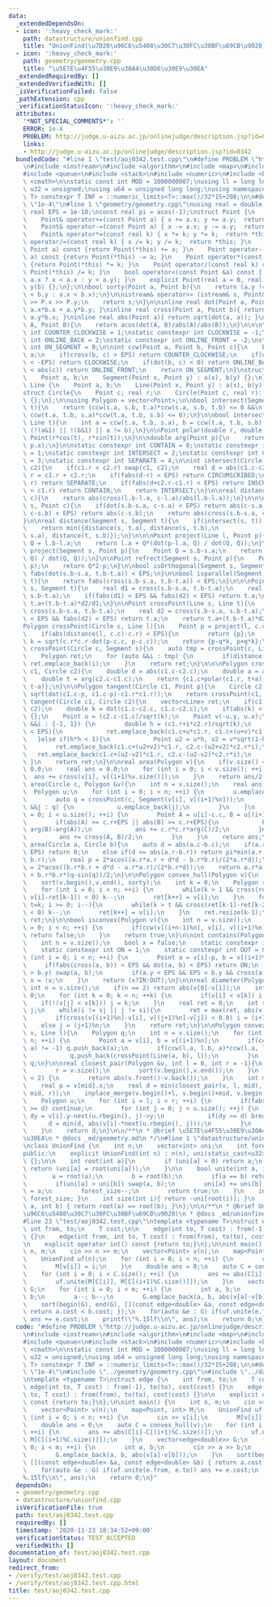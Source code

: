 ```yaml
---
data:
  _extendedDependsOn:
  - icon: ':heavy_check_mark:'
    path: datastructure/unionfind.cpp
    title: "UnionFind(\u7D20\u96C6\u5408\u30C7\u30FC\u30BF\u69CB\u9020)"
  - icon: ':heavy_check_mark:'
    path: geometry/geometry.cpp
    title: "\u5E7E\u4F55\u30E9\u30A4\u30D6\u30E9\u30EA"
  _extendedRequiredBy: []
  _extendedVerifiedWith: []
  _isVerificationFailed: false
  _pathExtension: cpp
  _verificationStatusIcon: ':heavy_check_mark:'
  attributes:
    '*NOT_SPECIAL_COMMENTS*': ''
    ERROR: 1e-4
    PROBLEM: http://judge.u-aizu.ac.jp/onlinejudge/description.jsp?id=0342
    links:
    - http://judge.u-aizu.ac.jp/onlinejudge/description.jsp?id=0342
  bundledCode: "#line 1 \"test/aoj0342.test.cpp\"\n#define PROBLEM \"http://judge.u-aizu.ac.jp/onlinejudge/description.jsp?id=0342\"\
    \n#include <iostream>\n#include <algorithm>\n#include <map>\n#include <set>\n\
    #include <queue>\n#include <stack>\n#include <numeric>\n#include <bitset>\n#include\
    \ <cmath>\n\nstatic const int MOD = 1000000007;\nusing ll = long long;\nusing\
    \ u32 = unsigned;\nusing u64 = unsigned long long;\nusing namespace std;\n\ntemplate<class\
    \ T> constexpr T INF = ::numeric_limits<T>::max()/32*15+208;\n\n#define ERROR\
    \ \"1e-4\"\n#line 1 \"geometry/geometry.cpp\"\nusing real = double;\nstatic constexpr\
    \ real EPS = 1e-10;\nconst real pi = acos(-1);\nstruct Point {\n    real x, y;\n\
    \    Point& operator+=(const Point a) { x += a.x; y += a.y;  return *this; }\n\
    \    Point& operator-=(const Point a) { x -= a.x; y -= a.y;  return *this; }\n\
    \    Point& operator*=(const real k) { x *= k; y *= k;  return *this; }\n    Point&\
    \ operator/=(const real k) { x /= k; y /= k;  return *this; }\n    Point operator+(const\
    \ Point a) const {return Point(*this) += a; }\n    Point operator-(const Point\
    \ a) const {return Point(*this) -= a; }\n    Point operator*(const real k) const\
    \ {return Point(*this) *= k; }\n    Point operator/(const real k) const {return\
    \ Point(*this) /= k; }\n    bool operator<(const Point &a) const { return (x !=\
    \ a.x ? x < a.x : y < a.y); }\n    explicit Point(real a = 0, real b = 0) : x(a),\
    \ y(b) {};\n};\n\nbool sorty(Point a, Point b){\n    return (a.y != b.y ? a.y\
    \ < b.y : a.x < b.x);\n}\n\nistream& operator>> (istream& s, Point& P){\n    s\
    \ >> P.x >> P.y;\n    return s;\n}\n\ninline real dot(Point a, Point b){ return\
    \ a.x*b.x + a.y*b.y; }\ninline real cross(Point a, Point b){ return a.x*b.y -\
    \ a.y*b.x; }\ninline real abs(Point a){ return sqrt(dot(a, a)); }\n\n\nreal angle(Point\
    \ A, Point B){\n    return acos(dot(A, B)/abs(A)/abs(B));\n}\n\n\n\nstatic constexpr\
    \ int COUNTER_CLOCKWISE = 1;\nstatic constexpr int CLOCKWISE = -1;\nstatic constexpr\
    \ int ONLINE_BACK = 2;\nstatic constexpr int ONLINE_FRONT = -2;\nstatic constexpr\
    \ int ON_SEGMENT = 0;\n\nint ccw(Point a, Point b, Point c){\n    b -= a; c -=\
    \ a;\n    if(cross(b, c) > EPS) return COUNTER_CLOCKWISE;\n    if(cross(b, c)\
    \ < -EPS) return CLOCKWISE;\n    if(dot(b, c) < 0) return ONLINE_BACK;\n    if(abs(b)\
    \ < abs(c)) return ONLINE_FRONT;\n    return ON_SEGMENT;\n}\nstruct Segment {\n\
    \    Point a, b;\n    Segment(Point x, Point y) : a(x), b(y) {};\n};\n\nstruct\
    \ Line {\n    Point a, b;\n    Line(Point x, Point y) : a(x), b(y) {};\n};\n\n\
    struct Circle{\n    Point c; real r;\n    Circle(Point c, real r): c(c), r(r)\
    \ {};\n};\n\nusing Polygon = vector<Point>;\n\nbool intersect(Segment s, Segment\
    \ t){\n    return (ccw(s.a, s.b, t.a)*ccw(s.a, s.b, t.b) <= 0 &&\n           \
    \ ccw(t.a, t.b, s.a)*ccw(t.a, t.b, s.b) <= 0);\n}\n\nbool intersect(Segment s,\
    \ Line t){\n    int a = ccw(t.a, t.b, s.a), b = ccw(t.a, t.b, s.b);\n    return\
    \ (!(a&1) || !(b&1) || a != b);\n}\n\nPoint polar(double r, double t){\n    return\
    \ Point(r*cos(t), r*sin(t));\n}\n\ndouble arg(Point p){\n    return atan2(p.y,\
    \ p.x);\n}\n\nstatic constexpr int CONTAIN = 0;\nstatic constexpr int INSCRIBE\
    \ = 1;\nstatic constexpr int INTERSECT = 2;\nstatic constexpr int CIRCUMSCRIBED\
    \ = 3;\nstatic constexpr int SEPARATE = 4;\n\nint intersect(Circle c1, Circle\
    \ c2){\n    if(c1.r < c2.r) swap(c1, c2);\n    real d = abs(c1.c-c2.c);\n    real\
    \ r = c1.r + c2.r;\n    if(fabs(d-r) < EPS) return CIRCUMSCRIBED;\n    if(d >\
    \ r) return SEPARATE;\n    if(fabs(d+c2.r-c1.r) < EPS) return INSCRIBE;\n    if(d+c2.r\
    \ < c1.r) return CONTAIN;\n    return INTERSECT;\n}\n\nreal distance(Line l, Point\
    \ c){\n    return abs(cross(l.b-l.a, c-l.a)/abs(l.b-l.a));\n}\n\n\nreal distance(Segment\
    \ s, Point c){\n    if(dot(s.b-s.a, c-s.a) < EPS) return abs(c-s.a);\n    if(dot(s.a-s.b,\
    \ c-s.b) < EPS) return abs(c-s.b);\n    return abs(cross(s.b-s.a, c-s.a)) / abs(s.a-s.b);\n\
    }\n\nreal distance(Segment s, Segment t){\n    if(intersect(s, t)) return 0.0;\n\
    \    return min({distance(s, t.a), distance(s, t.b),\n                distance(t,\
    \ s.a), distance(t, s.b)});\n}\n\n\nPoint project(Line l, Point p){\n    Point\
    \ Q = l.b-l.a;\n    return l.a + Q*(dot(p-l.a, Q) / dot(Q, Q));\n}\n\n\nPoint\
    \ project(Segment s, Point p){\n    Point Q = s.b-s.a;\n    return s.a + Q*(dot(p-s.a,\
    \ Q) / dot(Q, Q));\n}\n\nPoint refrect(Segment s, Point p){\n    Point Q = project(s,\
    \ p);\n    return Q*2-p;\n}\n\nbool isOrthogonal(Segment s, Segment t){\n    return\
    \ fabs(dot(s.b-s.a, t.b-t.a)) < EPS;\n}\n\nbool isparallel(Segment s, Segment\
    \ t){\n    return fabs(cross(s.b-s.a, t.b-t.a)) < EPS;\n}\n\n\nPoint crossPoint(Segment\
    \ s, Segment t){\n    real d1 = cross(s.b-s.a, t.b-t.a);\n    real d2 = cross(s.b-s.a,\
    \ s.b-t.a);\n    if(fabs(d1) < EPS && fabs(d2) < EPS) return t.a;\n    return\
    \ t.a+(t.b-t.a)*d2/d1;\n}\n\nPoint crossPoint(Line s, Line t){\n    real d1 =\
    \ cross(s.b-s.a, t.b-t.a);\n    real d2 = cross(s.b-s.a, s.b-t.a);\n    if(fabs(d1)\
    \ < EPS && fabs(d2) < EPS) return t.a;\n    return t.a+(t.b-t.a)*d2/d1;\n}\n\n\
    Polygon crossPoint(Circle c, Line l){\n    Point p = project(l, c.c), q = (l.b-l.a)/abs(l.b-l.a);\n\
    \    if(abs(distance(l, c.c)-c.r) < EPS){\n        return {p};\n    }\n    double\
    \ k = sqrt(c.r*c.r-dot(p-c.c, p-c.c));\n    return {p-q*k, p+q*k};\n}\n\nPolygon\
    \ crossPoint(Circle c, Segment s){\n    auto tmp = crossPoint(c, Line(s.a, s.b));\n\
    \    Polygon ret;\n    for (auto &&i : tmp) {\n        if(distance(s, i) < EPS)\
    \ ret.emplace_back(i);\n    }\n    return ret;\n}\n\n\nPolygon crossPoint(Circle\
    \ c1, Circle c2){\n    double d = abs(c1.c-c2.c);\n    double a = acos((c1.r*c1.r+d*d-c2.r*c2.r)/(2*c1.r*d));\n\
    \    double t = arg(c2.c-c1.c);\n    return {c1.c+polar(c1.r, t+a), c1.c+polar(c1.r,\
    \ t-a)};\n}\n\nPolygon tangent(Circle c1, Point p){\n    Circle c2 = Circle(p,\
    \ sqrt(dot(c1.c-p, c1.c-p)-c1.r*c1.r));\n    return crossPoint(c1, c2);\n}\nvector<Line>\
    \ tangent(Circle c1, Circle c2){\n    vector<Line> ret;\n    if(c1.r < c2.r) swap(c1,\
    \ c2);\n    double k = dot(c1.c-c2.c, c1.c-c2.c);\n    if(abs(k) < EPS) return\
    \ {};\n    Point u = (c2.c-c1.c)/sqrt(k);\n    Point v(-u.y, u.x);\n    for (auto\
    \ &&i : {-1, 1}) {\n        double h = (c1.r+i*c2.r)/sqrt(k);\n        if(abs(h*h-1)\
    \ < EPS){\n            ret.emplace_back(c1.c+u*c1.r, c1.c+(u+v)*c1.r);\n     \
    \   }else if(h*h < 1){\n            Point u2 = u*h, v2 = v*sqrt(1-h*h);\n    \
    \        ret.emplace_back(c1.c+(u2+v2)*c1.r, c2.c-(u2+v2)*c2.r*i);\n         \
    \   ret.emplace_back(c1.c+(u2-v2)*c1.r, c2.c-(u2-v2)*c2.r*i);\n        }\n   \
    \ }\n    return ret;\n}\n\nreal area(Polygon v){\n    if(v.size() < 3) return\
    \ 0.0;\n    real ans = 0.0;\n    for (int i = 0; i < v.size(); ++i) {\n      \
    \  ans += cross(v[i], v[(i+1)%v.size()]);\n    }\n    return ans/2;\n}\n\nreal\
    \ area(Circle c, Polygon &v){\n    int n = v.size();\n    real ans = 0.0;\n  \
    \  Polygon u;\n    for (int i = 0; i < n; ++i) {\n        u.emplace_back(v[i]);\n\
    \        auto q = crossPoint(c, Segment(v[i], v[(i+1)%n]));\n        for (auto\
    \ &&j : q) {\n            u.emplace_back(j);\n        }\n    }\n    for (int i\
    \ = 0; i < u.size(); ++i) {\n        Point A = u[i]-c.c, B = u[(i+1)%u.size()]-c.c;\n\
    \        if(abs(A) >= c.r+EPS || abs(B) >= c.r+EPS){\n            Point C = polar(1,\
    \ arg(B)-arg(A));\n            ans += c.r*c.r*arg(C)/2;\n        }else {\n   \
    \         ans += cross(A, B)/2;\n        }\n    }\n    return ans;\n}\n\nreal\
    \ area(Circle a, Circle b){\n    auto d = abs(a.c-b.c);\n    if(a.r+b.r <= d +\
    \ EPS) return 0;\n    else if(d <= abs(a.r-b.r)) return pi*min(a.r, b.r)*min(a.r,\
    \ b.r);\n    real p = 2*acos((a.r*a.r + d*d - b.r*b.r)/(2*a.r*d));\n    real q\
    \ = 2*acos((b.r*b.r + d*d - a.r*a.r)/(2*b.r*d));\n    return a.r*a.r*(p-sin(p))/2\
    \ + b.r*b.r*(q-sin(q))/2;\n}\n\nPolygon convex_hull(Polygon v){\n    int n = v.size();\n\
    \    sort(v.begin(),v.end(), sorty);\n    int k = 0;\n    Polygon ret(n*2);\n\
    \    for (int i = 0; i < n; ++i) {\n        while(k > 1 && cross(ret[k-1]-ret[k-2],\
    \ v[i]-ret[k-1]) < 0) k--;\n        ret[k++] = v[i];\n    }\n    for(int i = n-2,\
    \ t=k; i >= 0; i--){\n        while(k > t && cross(ret[k-1]-ret[k-2], v[i]-ret[k-1])\
    \ < 0) k--;\n        ret[k++] = v[i];\n    }\n    ret.resize(k-1);\n    return\
    \ ret;\n}\n\nbool isconvex(Polygon v){\n    int n = v.size();\n    for (int i\
    \ = 0; i < n; ++i) {\n        if(ccw(v[(i+n-1)%n], v[i], v[(i+1)%n]) == CLOCKWISE)\
    \ return false;\n    }\n    return true;\n}\n\nint contains(Polygon v, Point p){\n\
    \    int n = v.size();\n    bool x = false;\n    static constexpr int IN = 2;\n\
    \    static constexpr int ON = 1;\n    static constexpr int OUT = 0;\n    for\
    \ (int i = 0; i < n; ++i) {\n        Point a = v[i]-p, b = v[(i+1)%n]-p;\n   \
    \     if(fabs(cross(a, b)) < EPS && dot(a, b) < EPS) return ON;\n        if(a.y\
    \ > b.y) swap(a, b);\n        if(a.y < EPS && EPS < b.y && cross(a, b) > EPS)\
    \ x = !x;\n    }\n    return (x?IN:OUT);\n}\n\nreal diameter(Polygon v){\n   \
    \ int n = v.size();\n    if(n == 2) return abs(v[0]-v[1]);\n    int i = 0, j =\
    \ 0;\n    for (int k = 0; k < n; ++k) {\n        if(v[i] < v[k]) i = k;\n    \
    \    if(!(v[j] < v[k])) j = k;\n    }\n    real ret = 0;\n    int si = i, sj =\
    \ j;\n    while(i != sj || j != si){\n        ret = max(ret, abs(v[i]-v[j]));\n\
    \        if(cross(v[(i+1)%n]-v[i], v[(j+1)%n]-v[j]) < 0.0) i = (i+1)%n;\n    \
    \    else j = (j+1)%n;\n    }\n    return ret;\n}\n\nPolygon convexCut(Polygon\
    \ v, Line l){\n    Polygon q;\n    int n = v.size();\n    for (int i = 0; i <\
    \ n; ++i) {\n        Point a = v[i], b = v[(i+1)%n];\n        if(ccw(l.a, l.b,\
    \ a) != -1) q.push_back(a);\n        if(ccw(l.a, l.b, a)*ccw(l.a, l.b, b) < 0){\n\
    \            q.push_back(crossPoint(Line(a, b), l));\n        }\n    }\n    return\
    \ q;\n}\n\nreal closest_pair(Polygon &v, int l = 0, int r = -1){\n    if(!(~r)){\n\
    \        r = v.size();\n        sort(v.begin(),v.end());\n    }\n    if(r - l\
    \ < 2) {\n        return abs(v.front()-v.back());\n    }\n    int mid = (l+r)/2;\n\
    \    real p = v[mid].x;\n    real d = min(closest_pair(v, l, mid), closest_pair(v,\
    \ mid, r));\n    inplace_merge(v.begin()+l, v.begin()+mid, v.begin()+r, sorty);\n\
    \    Polygon u;\n    for (int i = l; i < r; ++i) {\n        if(fabs(v[i].x-p)\
    \ >= d) continue;\n        for (int j = 0; j < u.size(); ++j) {\n            real\
    \ dy = v[i].y-next(u.rbegin(), j)->y;\n            if(dy >= d) break;\n      \
    \      d = min(d, abs(v[i]-*next(u.rbegin(), j)));\n        }\n        u.emplace_back(v[i]);\n\
    \    }\n    return d;\n}\n\n/**\n * @brief \u5E7E\u4F55\u30E9\u30A4\u30D6\u30E9\
    \u30EA\n * @docs _md/geometry.md\n */\n#line 1 \"datastructure/unionfind.cpp\"\
    \nclass UnionFind {\n    int n;\n    vector<int> uni;\n    int forest_size;\n\
    public:\n    explicit UnionFind(int n) : n(n), uni(static_cast<u32>(n), -1), forest_size(n)\
    \ {};\n\n    int root(int a){\n        if (uni[a] < 0) return a;\n        else\
    \ return (uni[a] = root(uni[a]));\n    }\n\n    bool unite(int a, int b) {\n \
    \       a = root(a);\n        b = root(b);\n        if(a == b) return false;\n\
    \        if(uni[a] > uni[b]) swap(a, b);\n        uni[a] += uni[b];\n        uni[b]\
    \ = a;\n        forest_size--;\n        return true;\n    }\n    int size(){ return\
    \ forest_size; }\n    int size(int i){ return -uni[root(i)]; }\n    bool same(int\
    \ a, int b) { return root(a) == root(b); }\n};\n\n/**\n * @brief UnionFind(\u7D20\
    \u96C6\u5408\u30C7\u30FC\u30BF\u69CB\u9020)\n * @docs _md/unionfind.md\n */\n\
    #line 23 \"test/aoj0342.test.cpp\"\ntemplate <typename T>\nstruct edge {\n   \
    \ int from, to;\n    T cost;\n\n    edge(int to, T cost) : from(-1), to(to), cost(cost)\
    \ {}\n    edge(int from, int to, T cost) : from(from), to(to), cost(cost) {}\n\
    \n    explicit operator int() const {return to;}\n};\n\nint main() {\n    int\
    \ n, m;\n    cin >> n >> m;\n    vector<Point> v(n);\n    map<Point, int> M;\n\
    \    UnionFind uf(n);\n    for (int i = 0; i < n; ++i) {\n        cin >> v[i];\n\
    \        M[v[i]] = i;\n    }\n    double ans = 0;\n    auto C = convex_hull(v);\n\
    \    for (int i = 0; i < C.size(); ++i) {\n        ans += abs(C[i]-C[(i+1)%C.size()]);\n\
    \        uf.unite(M[C[i]], M[C[(i+1)%C.size()]]);\n    }\n    vector<edge<double>>\
    \ G;\n    for (int i = 0; i < m; ++i) {\n        int a, b;\n        cin >> a >>\
    \ b;\n        a--; b--;\n        G.emplace_back(a, b, abs(v[a]-v[b]));\n    }\n\
    \    sort(begin(G), end(G), [](const edge<double> &a, const edge<double> &b) {\
    \ return a.cost < b.cost; });\n    for(auto &e : G) if(uf.unite(e.from, e.to))\
    \ ans += e.cost;\n    printf(\"%.15lf\\n\", ans);\n    return 0;\n}\n"
  code: "#define PROBLEM \"http://judge.u-aizu.ac.jp/onlinejudge/description.jsp?id=0342\"\
    \n#include <iostream>\n#include <algorithm>\n#include <map>\n#include <set>\n\
    #include <queue>\n#include <stack>\n#include <numeric>\n#include <bitset>\n#include\
    \ <cmath>\n\nstatic const int MOD = 1000000007;\nusing ll = long long;\nusing\
    \ u32 = unsigned;\nusing u64 = unsigned long long;\nusing namespace std;\n\ntemplate<class\
    \ T> constexpr T INF = ::numeric_limits<T>::max()/32*15+208;\n\n#define ERROR\
    \ \"1e-4\"\n#include \"../geometry/geometry.cpp\"\n#include \"../datastructure/unionfind.cpp\"\
    \ntemplate <typename T>\nstruct edge {\n    int from, to;\n    T cost;\n\n   \
    \ edge(int to, T cost) : from(-1), to(to), cost(cost) {}\n    edge(int from, int\
    \ to, T cost) : from(from), to(to), cost(cost) {}\n\n    explicit operator int()\
    \ const {return to;}\n};\n\nint main() {\n    int n, m;\n    cin >> n >> m;\n\
    \    vector<Point> v(n);\n    map<Point, int> M;\n    UnionFind uf(n);\n    for\
    \ (int i = 0; i < n; ++i) {\n        cin >> v[i];\n        M[v[i]] = i;\n    }\n\
    \    double ans = 0;\n    auto C = convex_hull(v);\n    for (int i = 0; i < C.size();\
    \ ++i) {\n        ans += abs(C[i]-C[(i+1)%C.size()]);\n        uf.unite(M[C[i]],\
    \ M[C[(i+1)%C.size()]]);\n    }\n    vector<edge<double>> G;\n    for (int i =\
    \ 0; i < m; ++i) {\n        int a, b;\n        cin >> a >> b;\n        a--; b--;\n\
    \        G.emplace_back(a, b, abs(v[a]-v[b]));\n    }\n    sort(begin(G), end(G),\
    \ [](const edge<double> &a, const edge<double> &b) { return a.cost < b.cost; });\n\
    \    for(auto &e : G) if(uf.unite(e.from, e.to)) ans += e.cost;\n    printf(\"\
    %.15lf\\n\", ans);\n    return 0;\n}"
  dependsOn:
  - geometry/geometry.cpp
  - datastructure/unionfind.cpp
  isVerificationFile: true
  path: test/aoj0342.test.cpp
  requiredBy: []
  timestamp: '2020-11-23 18:34:52+09:00'
  verificationStatus: TEST_ACCEPTED
  verifiedWith: []
documentation_of: test/aoj0342.test.cpp
layout: document
redirect_from:
- /verify/test/aoj0342.test.cpp
- /verify/test/aoj0342.test.cpp.html
title: test/aoj0342.test.cpp
---
```

